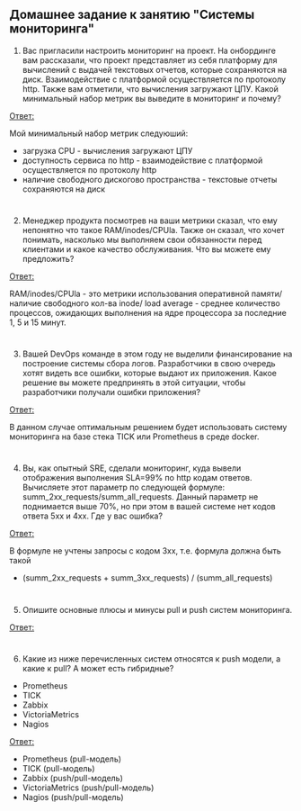 ## Домашнее задание к занятию "Системы мониторинга"
1. Вас пригласили настроить мониторинг на проект. На онбординге вам рассказали, что проект представляет из себя 
платформу для вычислений с выдачей текстовых отчетов, которые сохраняются на диск. Взаимодействие с платформой 
осуществляется по протоколу http. Также вам отметили, что вычисления загружают ЦПУ. Какой минимальный набор метрик вы
выведите в мониторинг и почему?

<ins>Ответ:</ins>

Мой минимальный набор метрик следуюший:
- загрузка CPU - вычисления загружают ЦПУ
- доступность сервиса по http - взаимодействие с платформой осуществляется по протоколу http
- наличие свободного дискогово пространства - текстовые отчеты сохраняются на диск
#

2. Менеджер продукта посмотрев на ваши метрики сказал, что ему непонятно что такое RAM/inodes/CPUla. Также он сказал, что хочет понимать, насколько мы выполняем свои обязанности перед клиентами и какое качество обслуживания. Что вы можете ему предложить?

<ins>Ответ:</ins>

RAM/inodes/CPUla - это метрики использования оперативной памяти/ наличие свободного кол-ва inode/ load average - среднее количество процессов, ожидающих выполнения на ядре процессора за последние 1, 5 и 15 минут.
#

3. Вашей DevOps команде в этом году не выделили финансирование на построение системы сбора логов. Разработчики в свою очередь хотят видеть все ошибки, которые выдают их приложения. Какое решение вы можете предпринять в этой ситуации, чтобы разработчики получали ошибки приложения?

<ins>Ответ:</ins>

В данном случае оптимальным решением будет использовать систему мониторинга на базе стека TICK или Prometheus в среде docker.

#

4. Вы, как опытный SRE, сделали мониторинг, куда вывели отображения выполнения SLA=99% по http кодам ответов. Вычисляете этот параметр по следующей формуле: summ_2xx_requests/summ_all_requests. Данный параметр не поднимается выше 70%, но при этом в вашей системе нет кодов ответа 5xx и 4xx. Где у вас ошибка?

<ins>Ответ:</ins>

В формуле не учтены запросы с кодом 3хх, т.е. формула должна быть такой  
- (summ_2xx_requests + summ_3xx_requests) / (summ_all_requests)

#

5. Опишите основные плюсы и минусы pull и push систем мониторинга.

<ins>Ответ:</ins>

#

6. Какие из ниже перечисленных систем относятся к push модели, а какие к pull? А может есть гибридные?

- Prometheus 
- TICK
- Zabbix
- VictoriaMetrics
- Nagios

<ins>Ответ:</ins>

- Prometheus (pull-модель)
- TICK (pull-модель)
- Zabbix (push/pull-модель)
- VictoriaMetrics (push/pull-модель)
- Nagios (push/pull-модель)

#
